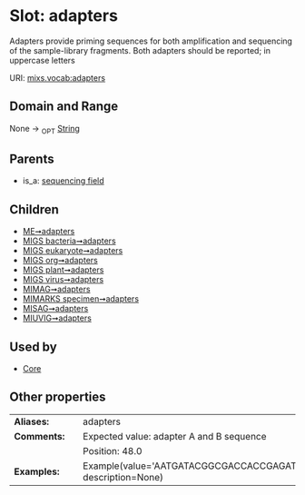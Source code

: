 
# Slot: adapters


Adapters provide priming sequences for both amplification and sequencing of the sample-library fragments. Both adapters should be reported; in uppercase letters

URI: [mixs.vocab:adapters](https://w3id.org/mixs/vocab/adapters)


## Domain and Range

None ->  <sub>OPT</sub> [String](types/String.md)

## Parents

 *  is_a: [sequencing field](sequencing_field.md)

## Children

 *  [ME➞adapters](ME_adapters.md)
 *  [MIGS bacteria➞adapters](MIGS_bacteria_adapters.md)
 *  [MIGS eukaryote➞adapters](MIGS_eukaryote_adapters.md)
 *  [MIGS org➞adapters](MIGS_org_adapters.md)
 *  [MIGS plant➞adapters](MIGS_plant_adapters.md)
 *  [MIGS virus➞adapters](MIGS_virus_adapters.md)
 *  [MIMAG➞adapters](MIMAG_adapters.md)
 *  [MIMARKS specimen➞adapters](MIMARKS_specimen_adapters.md)
 *  [MISAG➞adapters](MISAG_adapters.md)
 *  [MIUVIG➞adapters](MIUVIG_adapters.md)

## Used by

 * [Core](Core.md)

## Other properties

|  |  |  |
| --- | --- | --- |
| **Aliases:** | | adapters |
| **Comments:** | | Expected value: adapter A and B sequence |
|  | | Position: 48.0 |
| **Examples:** | | Example(value='AATGATACGGCGACCACCGAGATCTACACGCT;CAAGCAGAAGACGGCATACGAGAT', description=None) |

